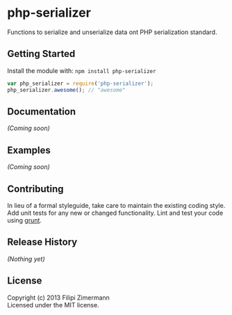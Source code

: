 # php-serializer

Functions to serialize and unserialize data ont PHP serialization standard.

## Getting Started
Install the module with: `npm install php-serializer`

```javascript
var php_serializer = require('php-serializer');
php_serializer.awesome(); // "awesome"
```

## Documentation
_(Coming soon)_

## Examples
_(Coming soon)_

## Contributing
In lieu of a formal styleguide, take care to maintain the existing coding style. Add unit tests for any new or changed functionality. Lint and test your code using [grunt](https://github.com/gruntjs/grunt).

## Release History
_(Nothing yet)_

## License
Copyright (c) 2013 Filipi Zimermann  
Licensed under the MIT license.
